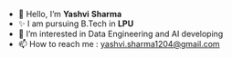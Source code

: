 - 👋 Hello, I’m **Yashvi** **Sharma**
- ✨ I am pursuing B.Tech in **LPU**
- 👀 I’m interested in Data Engineering and AI developing
- 📫 How to reach me : yashvi.sharma1204@gmail.com


<!---
yashvisharma1204/yashvisharma1204 is a ✨ special ✨ repository because its `README.md` (this file) appears on your GitHub profile.
You can click the Preview link to take a look at your changes.
--->
